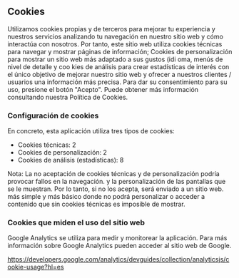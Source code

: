 ## Cookies 

Utilizamos cookies propias y de terceros para mejorar tu experiencia y nuestros servicios analizando tu navegación en
nuestro sitio web y cómo interactúa con nosotros. Por tanto, este sitio web utiliza cookies técnicas para navegar y
mostrar páginas de información; Cookies de personalización para mostrar un sitio web más adaptado a sus gustos (idi oma,
menús de nivel de detalle y coo kies de análisis para crear estadísticas de interés con el único objetivo de mejorar
nuestro sitio web y ofrecer a nuestros clientes / usuarios una información más precisa. Para dar su consentimiento para su uso, presione el botón "Acepto".
Puede obtener más información consultando nuestra Política de Cookies.

### Configuración de cookies

En concreto, esta aplicación utiliza tres tipos de cookies:

- Cookies técnicas: 2
- Cookies de personalización: 2
- Cookies de análisis (estadísticas): 8

Nota: La no aceptación de cookies técnicas y de personalización podría provocar fallos en la navegación.
y la personalización de las pantallas que se le muestran. Por lo tanto, si no los acepta, será enviado a un sitio web.
más simple y más básico donde no podrá personalizar o acceder a contenido que sin cookies técnicas es
imposible de mostrar.

### Cookies que miden el uso del sitio web

Google Analytics se utiliza para medir y monitorear la aplicación. Para más información sobre Google Analytics pueden acceder al sitio web de Google.

https://developers.google.com/analytics/devguides/collection/analyticsjs/cookie-usage?hl=es
